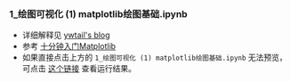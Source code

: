 ### 1_绘图可视化 (1) matplotlib绘图基础.ipynb
- 详细解释见 [ywtail's blog](http://ywtail.github.io/2017/06/04/%E7%BB%98%E5%9B%BE%E5%8F%AF%E8%A7%86%E5%8C%96-1-matplotlib%E7%BB%98%E5%9B%BE%E5%9F%BA%E7%A1%80/)
- 参考 [十分钟入门Matplotlib](http://codingpy.com/article/a-quick-intro-to-matplotlib/)
- 如果直接点击上方的 `1_绘图可视化 (1) matplotlib绘图基础.ipynb` 无法预览，可点击 [这个链接](https://ywtail.github.io/python/%E5%8F%AF%E8%A7%86%E5%8C%96/%E7%BB%98%E5%9B%BE%E5%8F%AF%E8%A7%86%E5%8C%96-1-matplotlib%E7%BB%98%E5%9B%BE%E5%9F%BA%E7%A1%80.html) 查看运行结果。